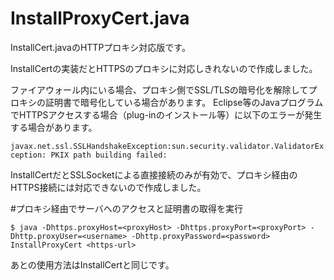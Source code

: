 # InstallProxyCert.java

InstallCert.javaのHTTPプロキシ対応版です。

InstallCertの実装だとHTTPSのプロキシに対応しきれないので作成しました。

ファイアウォール内にいる場合、プロキシ側でSSL/TLSの暗号化を解除してプロキシの証明書で暗号化している場合があります。
Eclipse等のJavaプログラムでHTTPSアクセスする場合（plug-inのインストール等）に以下のエラーが発生する場合があります。

` javax.net.ssl.SSLHandshakeException:sun.security.validator.ValidatorException: PKIX path building failed: `

InstallCertだとSSLSocketによる直接接続のみが有効で、プロキシ経由のHTTPS接続には対応できないので作成しました。

#プロキシ経由でサーバへのアクセスと証明書の取得を実行

`$ java -Dhttps.proxyHost=<proxyHost> -Dhttps.proxyPort=<proxyPort> -Dhttp.proxyUser=<username> -Dhttp.proxyPassword=<password> InstallProxyCert <https-url>`

あとの使用方法はInstallCertと同じです。
